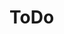<!-- Copyright Vespa.ai. Licensed under the terms of the Apache 2.0 license. See LICENSE in the project root. -->
# ToDo
